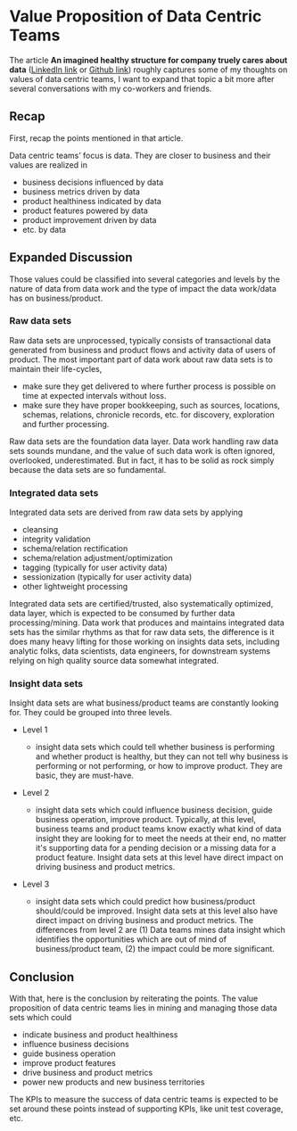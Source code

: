 # Value Proposition of Data Centric Teams

The article **An imagined healthy structure for company truely cares about data** 
([LinkedIn link](https://www.linkedin.com/posts/stanley-xu-06871814_an-imagined-healthy-structure-for-company-activity-6595825115664125952-Y_M2) 
or [Github link](https://aftersound.github.io/thoughts/data-organization-in-imagination)) roughly captures some of my 
thoughts on values of data centric teams, I want to expand that topic a bit more after several conversations with my 
co-workers and friends.

## Recap
First, recap the points mentioned in that article.

Data centric teams’ focus is data. They are closer to business and their values are realized in
- business decisions influenced by data
- business metrics driven by data
- product healthiness indicated by data
- product features powered by data
- product improvement driven by data
- etc. by data

## Expanded Discussion

Those values could be classified into several categories and levels by the nature of data from data work and the type of
 impact the data work/data has on business/product.
 
### Raw data sets  

Raw data sets are unprocessed, typically consists of transactional data generated from business and product flows and 
activity data of users of product.  The most important part of data work about raw data sets is to maintain their 
life-cycles, 
  - make sure they get delivered to where further process is possible on time at expected intervals 
  without loss.
  - make sure they have proper bookkeeping, such as sources, locations, schemas, relations, chronicle 
  records, etc. for discovery, exploration and further processing.  

  Raw data sets are the foundation data layer. Data work handling raw data sets sounds mundane, and the value of such 
  data work is often ignored, overlooked, underestimated. But in fact, it has to be solid as rock simply because the 
  data sets are so fundamental.

### Integrated data sets  

Integrated data sets are derived from raw data sets by applying
  - cleansing
  - integrity validation
  - schema/relation rectification
  - schema/relation adjustment/optimization
  - tagging (typically for user activity data)
  - sessionization (typically for user activity data)
  - other lightweight processing

  Integrated data sets are certified/trusted, also systematically optimized, data layer, which is expected to be 
  consumed by further data processing/mining. Data work that produces and maintains integrated data sets has the 
  similar rhythms as that for raw data sets, the difference is it does many heavy lifting for those working on insights 
  data sets, including analytic folks, data scientists, data engineers, for downstream systems relying on high quality 
  source data somewhat integrated.

### Insight data sets  

Insight data sets are what business/product teams are constantly looking for. They could be grouped into three levels.

  - Level 1
    - insight data sets which could tell whether business is performing and whether product is healthy, but they can 
    not tell why business is performing or not performing, or how to improve product. They are basic, they are must-have.
    
  - Level 2
    - insight data sets which could influence business decision, guide business operation, improve product. Typically, 
    at this level, business teams and product teams know exactly what kind of data insight they are looking for to meet 
    the needs at their end, no matter it's supporting data for a pending decision or a missing data for a product 
    feature. Insight data sets at this level have direct impact on driving business and product metrics.
  
  - Level 3
    - insight data sets which could predict how business/product should/could be improved. Insight data sets at this 
    level also have direct impact on driving business and product metrics. The differences from level 2 are (1) Data 
    teams mines data insight which identifies the opportunities which are out of mind of business/product team, (2) 
    the impact could be more significant.

## Conclusion

With that, here is the conclusion by reiterating the points. The value proposition of data centric teams lies in 
mining and managing those data sets which could  

- indicate business and product healthiness
- influence business decisions
- guide business operation
- improve product features
- drive business and product metrics
- power new products and new business territories

The KPIs to measure the success of data centric teams is expected to be set around these points instead of supporting 
KPIs, like unit test coverage, etc.